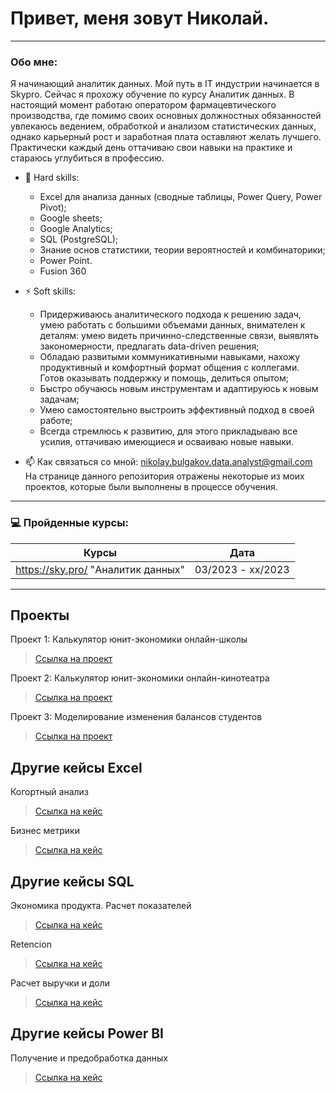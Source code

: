 # Привет, меня зовут Николай.

---

### Обо мне:

Я начинающий аналитик данных. Мой путь в IT индустрии начинается в Skypro. Сейчас я прохожу обучение по курсу Аналитик данных. В настоящий момент работаю оператором фармацевтического производства, где помимо своих основных должностных обязанностей увлекаюсь ведением, обработкой и анализом статистических данных, однако карьерный рост и заработная плата оставляют желать лучшего. Практически каждый день оттачиваю свои навыки на практике и стараюсь углубиться в профессию.

- :telescope: Hard skills:
  - Excel для анализа данных (сводные таблицы, Power Query, Power Pivot); 
  - Google sheets;
  - Google Analytics;
  - SQL (PostgreSQL);
  - Знание основ статистики, теории вероятностей и комбинаторики;
  - Power Point.
  - Fusion 360

- :zap: Soft skills:
  - Придерживаюсь аналитического подхода к решению задач, умею работать с большими объемами данных, внимателен к деталям: умею видеть причинно-следственные связи, выявлять закономерности, предлагать data-driven решения;
  - Обладаю развитыми коммуникативными навыками, нахожу продуктивный и комфортный формат общения с коллегами. Готов оказывать поддержку и помощь, делиться опытом;
  - Быстро обучаюсь новым инструментам и адаптируюсь к новым задачам;
  - Умею самостоятельно выстроить эффективный подход в своей работе;
  - Всегда стремлюсь к развитию, для этого прикладываю все усилия, оттачиваю имеющиеся и осваиваю новые навыки.

- :mailbox: Как связаться со мной: nikolay.bulgakov.data.analyst@gmail.com
На странице данного репозитория отражены некоторые из моих проектов, которые были выполнены в процессе обучения.

---


### 💻 Пройденные курсы:

| Курсы                                                                                                    | Дата              |
| ---------------------------------------------------------------------------------------------------------| :---------------: |
| https://sky.pro/ "Аналитик данных"                                                                       | 03/2023 - xx/2023 |

---

## Проекты
<p> Проект 1: Калькулятор юнит-экономики онлайн-школы</p>

> <a href="">Ссылка на проект</a>

<p> Проект 2: Калькулятор юнит-экономики онлайн-кинотеатра</p>

> <a href="">Ссылка на проект</a>
 
<p> Проект 3: Моделирование изменения балансов студентов</p> 

> <a href="">Ссылка на проект</a>

## Другие кейсы Excel
<p> Когортный анализ</p>

> <a href="">Ссылка на кейс</a>

<p> Бизнес метрики</p>

> <a href="">Ссылка на кейс</a>

## Другие кейсы SQL
<p> Экономика продукта. Расчет показателей</p>

> <a href="">Ссылка на кейс</a>

<p> Retencion</p>

> <a href="">Ссылка на кейс</a>

<p> Расчет выручки и доли</p>

> <a href="">Ссылка на кейс</a>

## Другие кейсы Power BI
<p> Получение и предобработка данных</p>

> <a href="">Ссылка на кейс</a>

